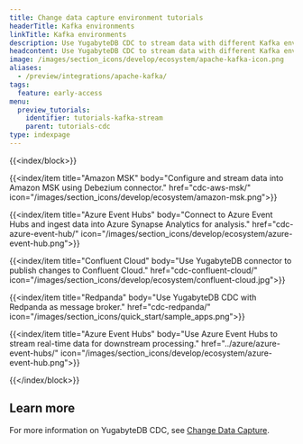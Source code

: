 ```yaml
---
title: Change data capture environment tutorials
headerTitle: Kafka environments
linkTitle: Kafka environments
description: Use YugabyteDB CDC to stream data with different Kafka environments such as Amazon MSK, Event Hubs, Confluent Cloud, and more.
headcontent: Use YugabyteDB CDC to stream data with different Kafka environments
image: /images/section_icons/develop/ecosystem/apache-kafka-icon.png
aliases:
  - /preview/integrations/apache-kafka/
tags:
  feature: early-access
menu:
  preview_tutorials:
    identifier: tutorials-kafka-stream
    parent: tutorials-cdc
type: indexpage
---
```


{{<index/block>}}

  {{<index/item
    title="Amazon MSK"
    body="Configure and stream data into Amazon MSK using Debezium connector."
    href="cdc-aws-msk/"
    icon="/images/section_icons/develop/ecosystem/amazon-msk.png">}}

  {{<index/item
    title="Azure Event Hubs"
    body="Connect to Azure Event Hubs and ingest data into Azure Synapse Analytics for analysis."
    href="cdc-azure-event-hub/"
    icon="/images/section_icons/develop/ecosystem/azure-event-hub.png">}}

  {{<index/item
    title="Confluent Cloud"
    body="Use YugabyteDB connector to publish changes to Confluent Cloud."
    href="cdc-confluent-cloud/"
    icon="/images/section_icons/develop/ecosystem/confluent-cloud.jpg">}}

  {{<index/item
    title="Redpanda"
    body="Use YugabyteDB CDC with Redpanda as message broker."
    href="cdc-redpanda/"
    icon="/images/section_icons/quick_start/sample_apps.png">}}

  {{<index/item
    title="Azure Event Hubs"
    body="Use Azure Event Hubs to stream real-time data for downstream processing."
    href="../azure/azure-event-hubs/"
    icon="/images/section_icons/develop/ecosystem/azure-event-hub.png">}}

{{</index/block>}}

## Learn more

For more information on YugabyteDB CDC, see [Change Data Capture](../../additional-features/change-data-capture/).
